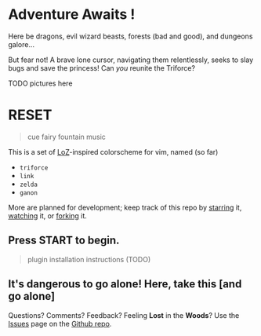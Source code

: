 # Adventure Awaits !

Here be dragons, evil wizard beasts, forests (bad and good), and dungeons
galore...

But fear not! A brave lone cursor, navigating them relentlessly, seeks to slay
bugs and save the princess! Can *you* reunite the Triforce?

TODO pictures here

# RESET

> cue fairy fountain music

This is a set of [LoZ][loz]-inspired colorscheme for vim, named (so far)

- `triforce`
- `link`
- `zelda`
- `ganon`

More are planned for development; keep track of this repo by [starring][star]
it, [watching][watch] it, or [forking][fork] it.

## Press START to begin.

> plugin installation instructions (TODO)

## It's dangerous to go alone! Here, take this [and go alone]

Questions? Comments? Feedback? Feeling __Lost__ in the __Woods__? Use the
[Issues][issues] page on the [Github repo][github].

[github]: github.com/benknoble/zelda-vim
[issues]: github.com/benknoble/zelda-vim/issues
[loz]: https://en.wikipedia.org/wiki/The_Legend_of_Zelda
[star]: github.com/benknoble/zelda-vim
[watch]: github.com/benknoble/zelda-vim/subscription
[fork]: github.com/benknoble/zelda-vim/fork
